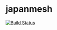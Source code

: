 # japanmesh

[![Build Status](https://travis-ci.org/qazsato/japanmesh.svg?branch=master)](https://travis-ci.org/qazsato/japanmesh)